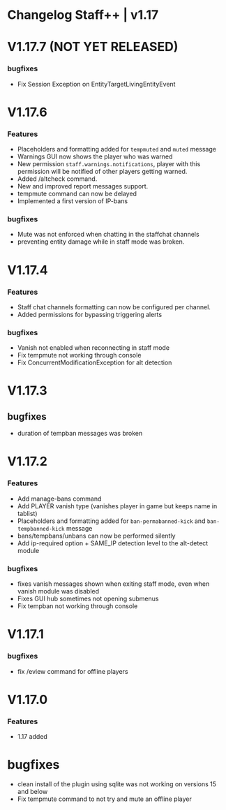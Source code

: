 # Changelog Staff++ | v1.17

# V1.17.7 (NOT YET RELEASED)

### bugfixes
- Fix Session Exception on EntityTargetLivingEntityEvent

# V1.17.6

### Features
- Placeholders and formatting added for `tempmuted` and `muted` message
- Warnings GUI now shows the player who was warned
- New permission `staff.warnings.notifications`, player with this permission will be notified of other players getting warned.
- Added /altcheck command.
- New and improved report messages support.
- tempmute command can now be delayed
- Implemented a first version of IP-bans

### bugfixes
- Mute was not enforced when chatting in the staffchat channels
- preventing entity damage while in staff mode was broken. 

# V1.17.4

### Features
- Staff chat channels formatting can now be configured per channel.
- Added permissions for bypassing triggering alerts

### bugfixes
- Vanish not enabled when reconnecting in staff mode
- Fix tempmute not working through console
- Fix ConcurrentModificationException for alt detection

# V1.17.3
## bugfixes
- duration of tempban messages was broken

# V1.17.2
### Features
- Add manage-bans command
- Add PLAYER vanish type (vanishes player in game but keeps name in tablist)
- Placeholders and formatting added for `ban-permabanned-kick` and `ban-tempbanned-kick` message
- bans/tempbans/unbans can now be performed silently
- Add ip-required option + SAME_IP detection level to the alt-detect module

### bugfixes
- fixes vanish messages shown when exiting staff mode, even when vanish module was disabled
- Fixes GUI hub sometimes not opening submenus
- Fix tempban not working through console

# V1.17.1
### bugfixes
- fix /eview command for offline players

# V1.17.0
### Features 
- 1.17 added

# bugfixes
- clean install of the plugin using sqlite was not working on versions 15 and below
- Fix tempmute command to not try and mute an offline player
